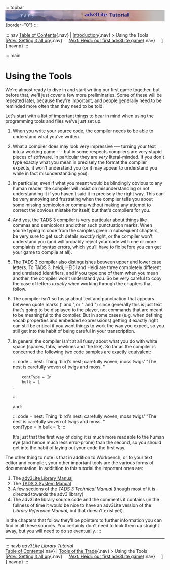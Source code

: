 ::: topbar
![](topbar.jpg){border="0"}
:::

::: nav
[Table of Contents](toc.htm){.nav} \| [Introduction](intro.htm){.nav} \>
Using the Tools\
[[*Prev:* Setting it all up](setting.htm){.nav}     [*Next:* Heidi: our
first adv3Lite game](heidi.htm){.nav}     ]{.navnp}
:::

::: main
# Using the Tools

We\'re almost ready to dive in and start writing our first game
together, but before that, we\'ll just cover a few more preliminaries.
Some of these will be repeated later, because they\'re important, and
people generally need to be reminded more often than they need to be
told.

Let\'s start with a list of important things to bear in mind when using
the programming tools and files we\'ve just set up.

1.  When you write your source code, the compiler needs to be able to
    understand what you\'ve written.

2.  What a compiler does may look very impressive --- turning your text
    into a working game --- but in some respects compilers are very
    stupid pieces of software. In particular they are *very*
    literal-minded. If you don\'t type exactly what you mean in
    precisely the format the compiler expects, it won\'t understand you
    (or it may appear to understand you while in fact misunderstanding
    you).

3.  In particular, even if what you meant would be blindingly obvious to
    any human reader, the compiler will insist on misunderstanding or
    not understanding it if you haven\'t said it in precisely the right
    way. This can be very annoying and frustrating when the compiler
    tells you about some missing semicolon or comma without making any
    attempt to correct the obvious mistake for itself, but that\'s
    compilers for you.

4.  And yes, the TADS 3 compiler is very particular about things like
    commas and semicolons and other such punctuation marks. When you\'re
    typing in code from the samples given in subsequent chapters, be
    very sure to get such details *exactly* right, or the compiler
    won\'t understand you (and will probably reject your code with one
    or more complaints of syntax errors, which you\'ll have to fix
    before you can get your game to compile at all).

5.  The TADS 3 compiler also distinguishes between upper and lower case
    letters. To TADS 3, heidi, HEIDI and Heidi are three completely
    different and unrelated identifiers, and if you type one of them
    when you mean another, the compiler won\'t understand you. So be
    very careful to copy the case of letters *exactly* when working
    through the chapters that follow.

6.  The compiler isn\'t so fussy about text and punctuation that appears
    between quote marks (\' and \', or \" and \") since generally this
    is just text that\'s going to be displayed to the player, not
    commands that are meant to be meaningful to the compiler. But in
    some cases (e.g. when defining vocab properties and embedded
    expresssions) getting it exactly right can still be critical if you
    want things to work the way you expect, so you still get into the
    habit of being careful in your transcription.

7.  In general the compiler isn\'t at all fussy about what you do with
    white space (spaces, tabs, newlines and the like). So far as the
    compiler is concerned the following two code samples are exactly
    equivalent:

    ::: code
        + nest: Thing 'bird\'s nest; carefully woven; moss twigs'
            "The nest is carefully woven of twigs and moss. "
            
            contType = In   
            bulk = 1
        ;
    :::

    and:

    ::: code
        + nest: Thing 'bird\'s nest; carefully woven; moss twigs' "The nest is carefully woven of twigs and moss. "    
            contType = In bulk = 1;
    :::

    It\'s just that the first way of doing it is much more readable to
    the human eye (and hence much less error-prone) than the second, so
    you should get into the habit of laying out your code the first way.

The other thing to note is that in addition to Workbench, or to your
text editor and compiler, your other important tools are the various
forms of documentation. In additition to this tutorial the important
ones are:

1.  The [adv3Lite Library Manual](..\manual\index.htm)
2.  The [TADS 3 System Manual](..\sysman.htm)
3.  A few sections of the *TADS 3 Technical Manual* (though most of it
    is directed towards the adv3 library)
4.  The adv3Lite library source code and the comments it contains (in
    the fullness of time it would be nice to have an adv3Lite version of
    the *Library Reference Manual*, but that doesn\'t exist yet).

In the chapters that follow they\'ll be pointers to further information
you can find in all these sources. You certainly don\'t need to look
them up straight away, but you will need to do so eventually.
:::

------------------------------------------------------------------------

::: navb
*adv3Lite Library Tutorial*\
[Table of Contents](toc.htm){.nav} \| [Tools of the
Trade](intro.htm){.nav} \> Using the Tools\
[[*Prev:* Setting it all up](setting.htm){.nav}     [*Next:* Heidi: our
first adv3Lite game](heidi.htm){.nav}     ]{.navnp}
:::
